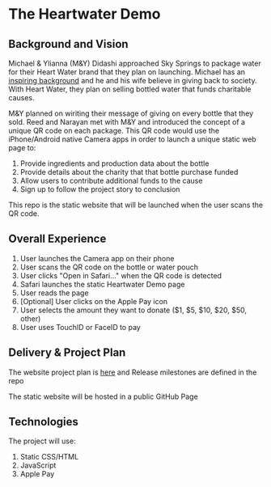 # The Heartwater Demo

## Background and Vision

Michael & Ylianna (M&Y) Didashi approached Sky Springs to package water for their Heart Water brand that they plan on launching. Michael has an [inspiring background](https://en.wikipedia.org/wiki/Michael_Dadashi) and he and his wife believe in giving back to society. With Heart Water, they plan on selling bottled water that funds charitable causes.

M&Y planned on wiriting their message of giving on every bottle that they sold. Reed and Narayan met with M&Y and introduced the concept of a unique QR code on each package. This QR code would use the iPhone/Android native Camera apps in order to launch a unique static web page to:

1. Provide ingredients and production data about the bottle
1. Provide details about the charity that that bottle purchase funded
1. Allow users to contribute additional funds to the cause
1. Sign up to follow the project story to conclusion

This repo is the static website that will be launched when the user scans the QR code.

## Overall Experience

1. User launches the Camera app on their phone
1. User scans the QR code on the bottle or water pouch
1. User clicks "Open in Safari..." when the QR code is detected
1. Safari launches the static Heartwater Demo page
1. User reads the page
1. [Optional] User clicks on the Apple Pay icon
1. User selects the amount they want to donate ($1, $5, $10, $20, $50, other)
1. User uses TouchID or FaceID to pay

## Delivery & Project Plan

The website project plan is [here](https://github.com/orgs/traxitt/projects/1) and Release milestones are defined in the repo

The static website will be hosted in a public GitHub Page

## Technologies

The project will use:

1. Static CSS/HTML
1. JavaScript
1. Apple Pay


